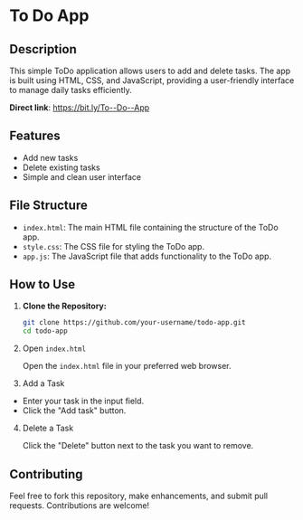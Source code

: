 # To Do App

## Description
This simple ToDo application allows users to add and delete tasks. The app is built using HTML, CSS, and JavaScript, providing a user-friendly interface to manage daily tasks efficiently.

**Direct link**: https://bit.ly/To--Do--App

## Features
- Add new tasks
- Delete existing tasks
- Simple and clean user interface

## File Structure
- `index.html`: The main HTML file containing the structure of the ToDo app.
- `style.css`: The CSS file for styling the ToDo app.
- `app.js`: The JavaScript file that adds functionality to the ToDo app.

## How to Use
1. **Clone the Repository:**
   ```bash
   git clone https://github.com/your-username/todo-app.git
   cd todo-app


2. Open `index.html`

   Open the `index.html` file in your preferred web browser.

3. Add a Task

- Enter your task in the input field.
-  Click the "Add task" button.

4. Delete a Task

   Click the "Delete" button next to the task you want to remove.

## Contributing

Feel free to fork this repository, make enhancements, and submit pull requests. Contributions are welcome!
